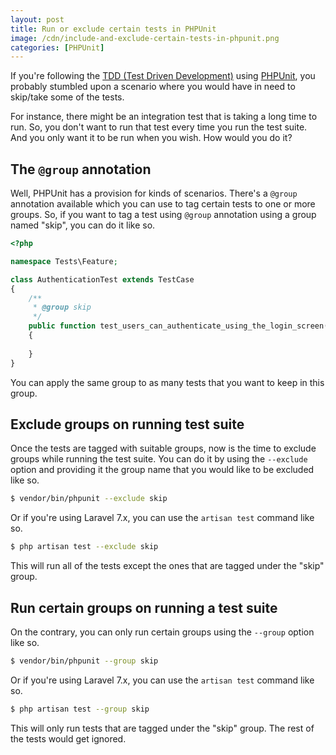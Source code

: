 ```yaml
---
layout: post
title: Run or exclude certain tests in PHPUnit
image: /cdn/include-and-exclude-certain-tests-in-phpunit.png
categories: [PHPUnit]
---
```


If you're following the [TDD (Test Driven Development)](https://en.wikipedia.org/wiki/Test-driven_development) using [PHPUnit](https://phpunit.de/), you probably stumbled upon a scenario where you would have in need to skip/take some of the tests.

For instance, there might be an integration test that is taking a long time to run. So, you don't want to run that test every time you run the test suite. And you only want it to be run when you wish. How would you do it?

## The `@group` annotation

Well, PHPUnit has a provision for kinds of scenarios. There's a `@group` annotation available which you can use to tag certain tests to one or more groups. So, if you want to tag a test using `@group` annotation using a group named "skip", you can do it like so.

```php
<?php

namespace Tests\Feature;

class AuthenticationTest extends TestCase
{
    /**
     * @group skip
     */
    public function test_users_can_authenticate_using_the_login_screen()
    {
        
    }
}
```

You can apply the same group to as many tests that you want to keep in this group.

## Exclude groups on running test suite 

Once the tests are tagged with suitable groups, now is the time to exclude groups while running the test suite. You can do it by using the `--exclude` option and providing it the group name that you would like to be excluded like so.

```bash
$ vendor/bin/phpunit --exclude skip
```

Or if you're using Laravel 7.x, you can use the `artisan test` command like so.

```bash
$ php artisan test --exclude skip
```

This will run all of the tests except the ones that are tagged under the "skip" group.

## Run certain groups on running a test suite 

On the contrary, you can only run certain groups using the `--group` option like so.

```bash
$ vendor/bin/phpunit --group skip
```

Or if you're using Laravel 7.x, you can use the `artisan test` command like so.

```bash
$ php artisan test --group skip
```

This will only run tests that are tagged under the "skip" group. The rest of the tests would get ignored.
